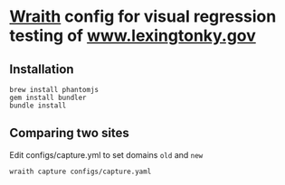 # [Wraith](https://github.com/BBC-News/wraith) config for visual regression testing of www.lexingtonky.gov

## Installation

```
brew install phantomjs
gem install bundler
bundle install
```

## Comparing two sites

Edit configs/capture.yml to set domains `old` and `new`

`wraith capture configs/capture.yaml`
